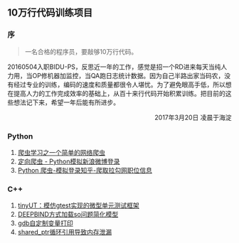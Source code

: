 ## 10万行代码训练项目

### 序
>一名合格的程序员，要敲够10万行代码。

20160504入职BIDU-PS，反思近一年的工作，感觉是招一个RD进来每天当纯人力用，当OP修机器加监控，当QA跑日志统计数据。因为自己半路出家当码农，没有经过专业的训练，编码的速度和质量都很令人堪忧。为了避免眼高手低，所以想在提高人力的工作完成效率的基础上，从百十来行代码开始积累训练。把目前的这些想法记下来，希望一年后能有所进步。

<p align="right">2017年3月20日 凌晨于海淀</p>

### Python
1. [爬虫学习之一个简单的网络爬虫](python/luoo.net)
2. [定向爬虫 - Python模拟新浪微博登录](python/weibo.cn)
3. [Python 爬虫-模拟登录知乎-爬取拉勾网职位信息](python/douban.com)

### C++
1. [tinyUT：模仿gtest实现的微型单元测试框架](cpp/tinyut)
2. [DEEPBIND方式加载so问题简化模型](cpp/deepbind)
3. [gdb自定制变量打印](cpp/gdb-pretty-print)
4. [shared_ptr循环引用导致内存泄漏](cpp/shared-ptr-cyclic-reference-memory-leak)